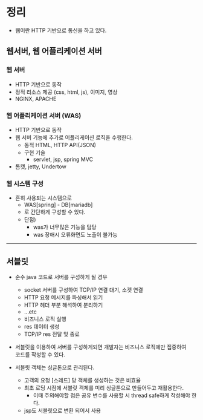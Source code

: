 # 정리

- 웹이란 HTTP 기반으로 통신을 하고 있다.

## 웹서버, 웹 어플리케이션 서버

### 웹 서버
- HTTP 기반으로 동작
- 정적 리소스 제공 (css, html, js), 이미지, 영상
- NGINX, APACHE 

### 웹 어플리케이션 서버 (WAS)
- HTTP 기반으로 동작
- 웹 서버 기능에 추가로 어플리케이션 로직을 수행한다.
  - 동적 HTML, HTTP API(JSON)
  - 구현 기술
    - servlet, jsp, spring MVC
- 톰캣, jetty, Undertow


### 웹 시스템 구성
- 흔히 사용되는 시스템으로 
  - WAS[spring] - DB[mariadb]
  - 로 간단하게 구성할 수 있다.
  - 단점) 
    - was가 너무많은 기능을 담당
    - was 장애시 오류화면도 노출이 불가능

* * *

## 서블릿

- 순수 java 코드로 서버를 구성하게 될 경우 
  - socket 서버를 구성하여 TCP/IP 연결 대기, 소켓 연결
  - HTTP 요청 메시지를 파싱해서 읽기
  - HTTP 헤더 부분 해석하여 분리하기
  - ...etc
  - 비즈니스 로직 실행
  - res 데이터 생성
  - TCP/IP res 전달 및 종료

- 서블릿을 이용하여 서버를 구성하게되면 개발자는 비즈니스 로직에만 집중하여   
코드를 작성할 수 있다.

- 서블릿 객체는 싱글톤으로 관리된다.
  - 고객의 요청 [스레드] 당 객체를 생성하는 것은 비효율
  - 최초 로딩 시점에 서블릿 객체를 미리 싱글톤으로 만들어두고 재활용한다.
    - 이때 주의해야할 점은 공유 변수를 사용할 시 thread safe하게 작성해야 한다.
  - jsp도 서블릿으로 변환 되어서 사용
 